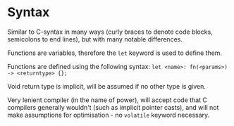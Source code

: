 # Syntax
Similar to C-syntax in many ways (curly braces to denote code blocks, semicolons to end lines), but with many notable differences.

Functions are variables, therefore the ``let`` keyword is used to define them.

Functions are defined using the following syntax: ``let <name>: fn(<params>) -> <returntype> {};``

Void return type is implicit, will be assumed if no other type is given.

Very lenient compiler (in the name of power), will accept code that C compilers generally wouldn't (such as implicit pointer casts), and will not make assumptions for optimisation - no ``volatile`` keyword necessary.
